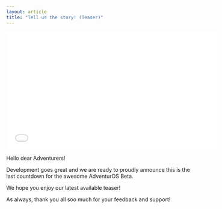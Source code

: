 ```yaml
---
layout: article
title: "Tell us the story! (Teaser)"
---
```


<iframe width="560" height="315" src="//www.youtube.com/embed/lon83aO1cVU?rel=0" frameborder="0" allowfullscreen></iframe>
<p>Hello dear Adventurers! </p>
<p>Development goes great and we are ready to proudly announce this is the last countdown for the awesome AdventurOS Beta. </p>
<p>We hope you enjoy our latest available teaser! </p>
<p>As always, thank you all soo much for your feedback and support!</p>